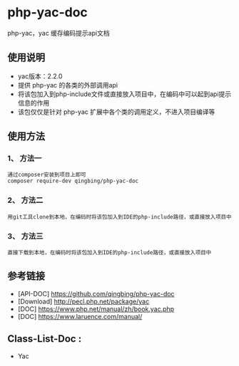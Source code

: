 # php-yac-doc
php-yac，yac 缓存编码提示api文档

## 使用说明
- yac版本：2.2.0
- 提供 php-yac 的各类的外部调用api
- 将该包加入到php-include文件或直接放入项目中，在编码中可以起到api提示信息的作用
- 该包仅仅是针对 php-yac 扩展中各个类的调用定义，不进入项目编译等


## 使用方法
### 1、 方法一
```text
通过composer安装到项目上即可
composer require-dev qingbing/php-yac-doc
```

### 2、 方法二
```text
用git工具clone到本地，在编码时将该包加入到IDE的php-include路径，或直接放入项目中
```

### 3、 方法三
```text
直接下载到本地，在编码时将该包加入到IDE的php-include路径，或直接放入项目中
```

## 参考链接
- [API-DOC] https://github.com/qingbing/php-yac-doc
- [Download] http://pecl.php.net/package/yac
- [DOC] https://www.php.net/manual/zh/book.yac.php
- [DOC] https://www.laruence.com/manual/

## Class-List-Doc : 
- Yac